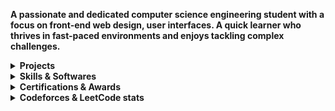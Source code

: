 <p><b>A passionate and dedicated computer science engineering student with a focus on front-end web design, user interfaces. A quick learner who thrives in fast-paced environments and enjoys tackling complex challenges.</b></p>



<details>
  <summary><b>Projects</b></summary>
  <ul type="disc">
    <li><i>Portfolio website <a href="https://tahsinhasib.github.io/Disha-Portfolio/">Disha's Portfolio Website</a></i></li>
  </ul>
</details>



<details>
  <summary><b>Skills & Softwares</b></summary>
    <ul type="none">
      <li>
        <p><img src="https://skillicons.dev/icons?i=c,cpp,java,cs,html,css,python" /></p>
        <p><img src="https://skillicons.dev/icons?i=vscode,visualstudio,figma,git,mysql,ps" /></p>
      </li>
      <li><p><img src = "https://github-readme-stats.vercel.app/api/top-langs/?username=tahsinhasib&show_icons=true&theme=github_dark&count_private=true&hide_border=false&layout=donut&langs_count=15&hide=plsql" width="350px"></p></li>
    </ul>
</details>



<details>
  <summary><b>Certifications & Awards</b></summary>
  <ul type="disc">
    <li><i>Academic award at American International University - Bangladesh <a href="https://www.linkedin.com/feed/update/urn:li:activity:7091769365016039424/">Dean's List Award</a></i></li>
    <li><i>Computer hardware and software <a href="https://www.credly.com/badges/a4194921-7625-407c-93e7-48d55fdda832/linked_in_profile">IT Essentials issued by CISCO</a></i></li>
    <li><i>Intro to Machine Learning <a href="https://www.kaggle.com/learn/certification/tahsinhasib/intro-to-machine-learning">Intro to Machine Learning by Kaggle</a></i></li>
  </ul>
</details>



<details>
  <summary><b>Codeforces & LeetCode stats</b></summary>
    <ul type="none">
      <li>
        <p><img src="https://img.shields.io/badge/Contest%20Rating-white" width="110px"> <img src="https://codeforces-readme-stats.vercel.app/api/badge?username=tahsinhasib" width="150px"></p>
      </li>
      <li>
        <p><img width="410px" src="https://codeforces-readme-stats.vercel.app/api/card?username=tahsinhasib&theme=dark"/></p>
      </li>
      <li>
        <p><img src = "https://leetcard.jacoblin.cool/tahsinhasib?ext=heatmap"></p>
      </li>
    </ul>
</details>




